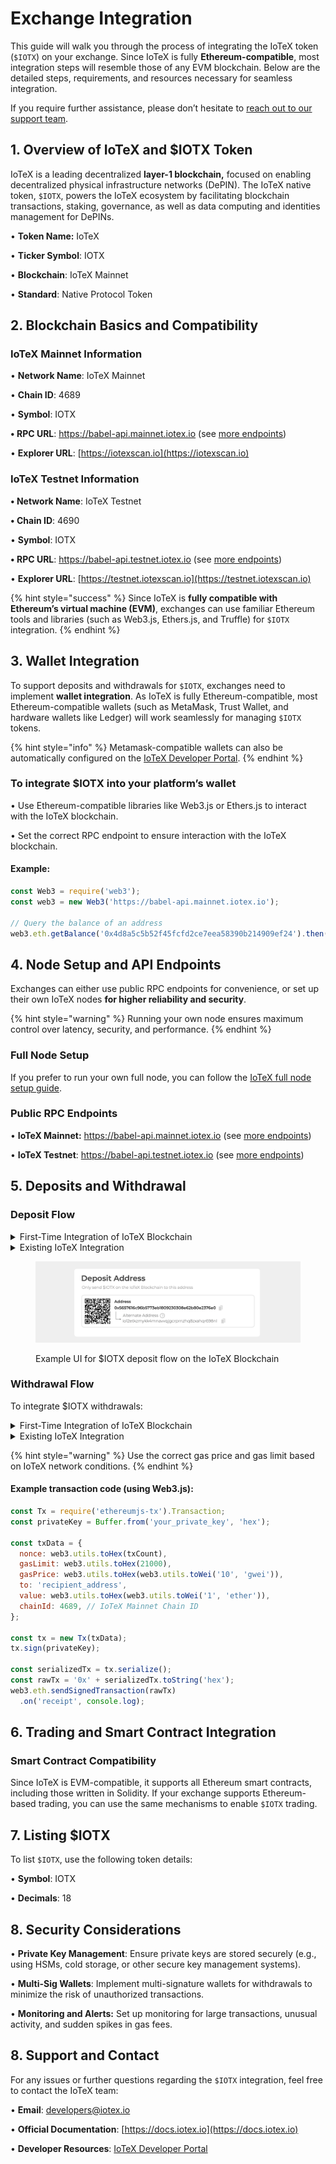 # Exchange Integration

This guide will walk you through the process of integrating the IoTeX token (`$IOTX`) on your exchange. Since IoTeX is fully **Ethereum-compatible**, most integration steps will resemble those of any EVM blockchain. Below are the detailed steps, requirements, and resources necessary for seamless integration.

If you require further assistance, please don’t hesitate to [reach out to our support team](exchange-integration.md#id-8.-support-and-contact).

## 1. Overview of IoTeX and $IOTX Token

IoTeX is a leading decentralized **layer-1 blockchain,** focused on enabling decentralized physical infrastructure networks (DePIN). The IoTeX native token, `$IOTX`, powers the IoTeX ecosystem by facilitating blockchain transactions, staking, governance, as well as data computing and identities management for DePINs.

• **Token Name:** IoTeX

• **Ticker Symbol**: IOTX

• **Blockchain**: IoTeX Mainnet

• **Standard**: Native Protocol Token

## 2. Blockchain Basics and Compatibility

### IoTeX Mainnet Information

• **Network Name**: IoTeX Mainnet

• **Chain ID**: 4689

• **Symbol**: IOTX

**• RPC URL**: https://babel-api.mainnet.iotex.io (see [more endpoints](../../builders/web3-development/rpc-endpoints.md#iotex-mainnet))&#x20;

• **Explorer URL**: [https://iotexscan.io](https://iotexscan.io)

### IoTeX Testnet Information

**• Network Name**: IoTeX Testnet

**• Chain ID**: 4690

• **Symbol**: IOTX

**• RPC URL**: https://babel-api.testnet.iotex.io (see [more endpoints](../../builders/web3-development/rpc-endpoints.md#iotex-testnet))

• **Explorer URL**: [https://testnet.iotexscan.io](https://testnet.iotexscan.io)

{% hint style="success" %}
Since IoTeX is **fully compatible with Ethereum’s virtual machine (EVM)**, exchanges can use familiar Ethereum tools and libraries (such as Web3.js, Ethers.js, and Truffle) for `$IOTX` integration.
{% endhint %}

## 3. Wallet Integration

To support deposits and withdrawals for `$IOTX`, exchanges need to implement **wallet integration**. As IoTeX is fully Ethereum-compatible, most Ethereum-compatible wallets (such as MetaMask, Trust Wallet, and hardware wallets like Ledger) will work seamlessly for managing `$IOTX` tokens.

{% hint style="info" %}
Metamask-compatible wallets can also be automatically configured on the [IoTeX Developer Portal](https://developers.iotex.io).
{% endhint %}

### To integrate $IOTX into your platform’s wallet

• Use Ethereum-compatible libraries like Web3.js or Ethers.js to interact with the IoTeX blockchain.

• Set the correct RPC endpoint to ensure interaction with the IoTeX blockchain.

#### Example:

```javascript
const Web3 = require('web3');
const web3 = new Web3('https://babel-api.mainnet.iotex.io');

// Query the balance of an address
web3.eth.getBalance('0x4d8a5c5b52f45fcfd2ce7eea58390b214909ef24').then(console.log);
```

## 4. Node Setup and API Endpoints

Exchanges can either use public RPC endpoints for convenience, or set up their own IoTeX nodes **for higher reliability and security**.

{% hint style="warning" %}
Running your own node ensures maximum control over latency, security, and performance.
{% endhint %}

### Full Node Setup

If you prefer to run your own full node, you can follow the [IoTeX full node setup guide](https://github.com/iotexproject/iotex-bootstrap#release-status).&#x20;

### Public RPC Endpoints

• **IoTeX Mainnet:**  https://babel-api.mainnet.iotex.io (see [more endpoints](../../builders/web3-development/rpc-endpoints.md#iotex-mainnet))&#x20;

• **IoTeX Testnet**: https://babel-api.testnet.iotex.io (see [more endpoints](../../builders/web3-development/rpc-endpoints.md#iotex-testnet))

## 5. Deposits and Withdrawal

### Deposit Flow

<details>

<summary>First-Time Integration of IoTeX Blockchain</summary>

To integrate `$IOTX` deposits:

1. **Generate a 0x Deposit Address**: Use any Web3 tool to create a deposit address for users.
2. **Compute `io1` Address**: Since some users still use the older `io1` address format, compute the corresponding `io1` address (both addresses represent the same account and share the same private key - [see examples](../../builders/reference-docs/native-iotex-development/account-cryptography.md#address-conversion-examples)).
3. **Address Display**: Show the 0x address as the primary option, with the io1 as an alternative.
4. **Monitor Transactions**: Use the [IoTeXscan API](https://index.iotexscan.io/doc/ui) or direct RPC queries to your full node to monitor the IoTeX blockchain for deposits.
5. **Transaction Confirmations**: Confirm transactions according to your policy, noting that IoTeX transactions are final after the first block.

</details>

<details>

<summary>Existing IoTeX Integration</summary>

1. **If you support Multiple Networks**: Ensure users can select the IoTeX blockchain as the deposit network.
2. **Compute `0x` Address**: If you already use the native `io1` format, always compute the corresponding `0x` address too (both formats share the same private key and represent the same account - [see examples](../../builders/reference-docs/native-iotex-development/account-cryptography.md#address-conversion-examples)).
3. **Address Display**: Present the `0x` address as the primary option and the `io1` as an alternative.
4. **Monitor Transactions**: Use the [IoTeXscan API](https://index.iotexscan.io/doc/ui) or direct RPC queries to your full node to monitor the IoTeX blockchain for deposits.
5. **Transaction Confirmations**: Confirm transactions according to your policy, noting that IoTeX transactions are final after the first block.

</details>

<figure><img src="../../.gitbook/assets/image (2) (1) (1).png" alt=""><figcaption><p>Example UI for $IOTX deposit flow on the IoTeX Blockchain</p></figcaption></figure>

### Withdrawal Flow

To integrate $IOTX withdrawals:

<details>

<summary>First-Time Integration of IoTeX Blockchain</summary>

1. **Input Recipient Address**: Allow users to input withdrawal addresses in either `0x` or `io1` formats.
2. **Convert Address**: If the user provides an `io1` format address, convert it to `0x` (see how to [convert IoTeX addresses](../../builders/reference-docs/native-iotex-development/account-cryptography.md#address-conversion-examples)).
3. **Send Transactions**: Use the Ethereum-compatible `eth_sendTransaction` API with your preferred Web3 tool to generate and send withdrawal transactions.

</details>

<details>

<summary>Existing IoTeX Integration</summary>

1. **Network Selection**: Ensure users can select the IoTeX Native blockchain for withdrawals if you support multiple networks.
2. **Input Recipient Address**: Accept both `0x` and `io1` formats for the withdrawal address.
3. **Convert Address**: Convert the recipient address to `0x` if they provide `io1`, or convert it back if using the IoTeX native API ([see examples](../../builders/reference-docs/native-iotex-development/account-cryptography.md#address-conversion-examples)).
4. **Send Transaction**: Generate and send the withdrawal transaction using the Ethereum-compatible `eth_sendTransaction` API with your preferred Web3 tool or the IoTeX native API/SDK based on your configuration.

</details>

{% hint style="warning" %}
Use the correct gas price and gas limit based on IoTeX network conditions.
{% endhint %}

#### Example transaction code (using Web3.js):

```javascript
const Tx = require('ethereumjs-tx').Transaction;
const privateKey = Buffer.from('your_private_key', 'hex');

const txData = {
  nonce: web3.utils.toHex(txCount),
  gasLimit: web3.utils.toHex(21000),
  gasPrice: web3.utils.toHex(web3.utils.toWei('10', 'gwei')),
  to: 'recipient_address',
  value: web3.utils.toHex(web3.utils.toWei('1', 'ether')),
  chainId: 4689, // IoTeX Mainnet Chain ID
};

const tx = new Tx(txData);
tx.sign(privateKey);

const serializedTx = tx.serialize();
const rawTx = '0x' + serializedTx.toString('hex');
web3.eth.sendSignedTransaction(rawTx)
  .on('receipt', console.log);
```

## 6. Trading and Smart Contract Integration

### Smart Contract Compatibility

Since IoTeX is EVM-compatible, it supports all Ethereum smart contracts, including those written in Solidity. If your exchange supports Ethereum-based trading, you can use the same mechanisms to enable `$IOTX` trading.

## 7. Listing $IOTX

To list `$IOTX`, use the following token details:

• **Symbol**: IOTX

• **Decimals**: 18

## 8. Security Considerations

• **Private Key Management**: Ensure private keys are stored securely (e.g., using HSMs, cold storage, or other secure key management systems).

• **Multi-Sig Wallets**: Implement multi-signature wallets for withdrawals to minimize the risk of unauthorized transactions.

• **Monitoring and Alerts:** Set up monitoring for large transactions, unusual activity, and sudden spikes in gas fees.

## 8. Support and Contact

For any issues or further questions regarding the `$IOTX` integration, feel free to contact the IoTeX team:

• **Email**: developers@iotex.io

• **Official Documentation**: [https://docs.iotex.io](https://docs.iotex.io)

• **Developer Resources**: [IoTeX Developer Portal](https://dev.iotex.io)
